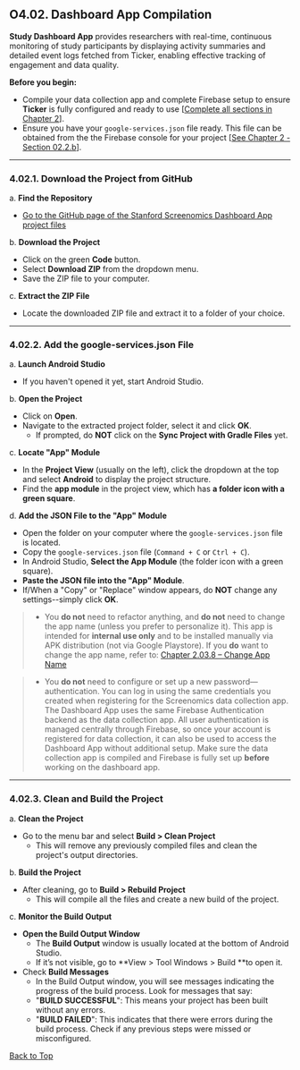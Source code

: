 ## O4.02. Dashboard App Compilation

**Study Dashboard App** provides researchers with real-time, continuous monitoring of study participants by displaying activity summaries and detailed event logs fetched from Ticker, enabling effective tracking of engagement and data quality.

**Before you begin:**
* Compile your data collection app and complete Firebase setup to ensure **Ticker** is fully configured and ready to use [[Complete all sections in Chapter 2](../Ch2_App-Compilation/)].
* Ensure you have your `google-services.json` file ready. This file can be obtained from the the Firebase console for your project [[See Chapter 2 - Section 02.2.b](../Ch2_App-Compilation/02_Firebase-Setup.md)].

---

### 4.02.1. Download the Project from GitHub

a. **Find the Repository**
   - [Go to the GitHub page of the Stanford Screenomics Dashboard App project files](../Project-Files)

b. **Download the Project**
   - Click on the green **Code** button.
   - Select **Download ZIP** from the dropdown menu.
   - Save the ZIP file to your computer.

c. **Extract the ZIP File**
   - Locate the downloaded ZIP file and extract it to a folder of your choice.

---

### 4.02.2. Add the google-services.json File

a. **Launch Android Studio**
   - If you haven't opened it yet, start Android Studio.

b. **Open the Project**
   - Click on **Open**.
   - Navigate to the extracted project folder, select it and click **OK**.
     - If prompted, do **NOT** click on the **Sync Project with Gradle Files** yet.

c. **Locate "App" Module**
   - In the **Project View** (usually on the left), click the dropdown at the top and select **Android** to display the project structure.
   - Find the **app module** in the project view, which has **a folder icon with a green square**. 

d.  **Add the JSON File to the "App" Module**
   - Open the folder on your computer where the `google-services.json` file is located.
   - Copy the `google-services.json` file (`Command + C` or `Ctrl + C`).
   - In Android Studio, **Select the App Module** (the folder icon with a green square).
   - **Paste the JSON file into the "App" Module**.
   - If/When a "Copy" or "Replace" window appears, do **NOT** change any settings--simply click **OK**.

> * You **do not** need to refactor anything, and **do not** need to change the app name (unless you prefer to personalize it). This app is intended for **internal use only** and to be installed manually via APK distribution (not via Google Playstore). If you **do** want to change the app name, refer to: [Chapter 2.03.8 – Change App Name](../Ch2_App-Compilation/03_Android-Studio-Setup.md)

> * You **do not** need to configure or set up a new password—authentication. You can log in using the same credentials you created when registering for the Screenomics data collection app. The Dashboard App uses the same Firebase Authentication backend as the data collection app. All user authentication is managed centrally through Firebase, so once your account is registered for data collection, it can also be used to access the Dashboard App without additional setup. Make sure the data collection app is compiled and Firebase is fully set up **before** working on the dashboard app.

---

### 4.02.3. Clean and Build the Project

a. **Clean the Project**
   - Go to the menu bar and select **Build > Clean Project**
      - This will remove any previously compiled files and clean the project's output directories.

b. **Build the Project**
   - After cleaning, go to **Build > Rebuild Project**
      - This will compile all the files and create a new build of the project.
      
c. **Monitor the Build Output**
   - **Open the Build Output Window**
      - The **Build Output** window is usually located at the bottom of Android Studio.
      - If it’s not visible, go to **View > Tool Windows > Build **to open it.
   - Check **Build Messages**
      - In the Build Output window, you will see messages indicating the progress of the build process. Look for messages that say:
      - "**BUILD SUCCESSFUL**": This means your project has been built without any errors.
      - "**BUILD FAILED**": This indicates that there were errors during the build process. Check if any previous steps were missed or misconfigured.



[Back to Top](#top)


